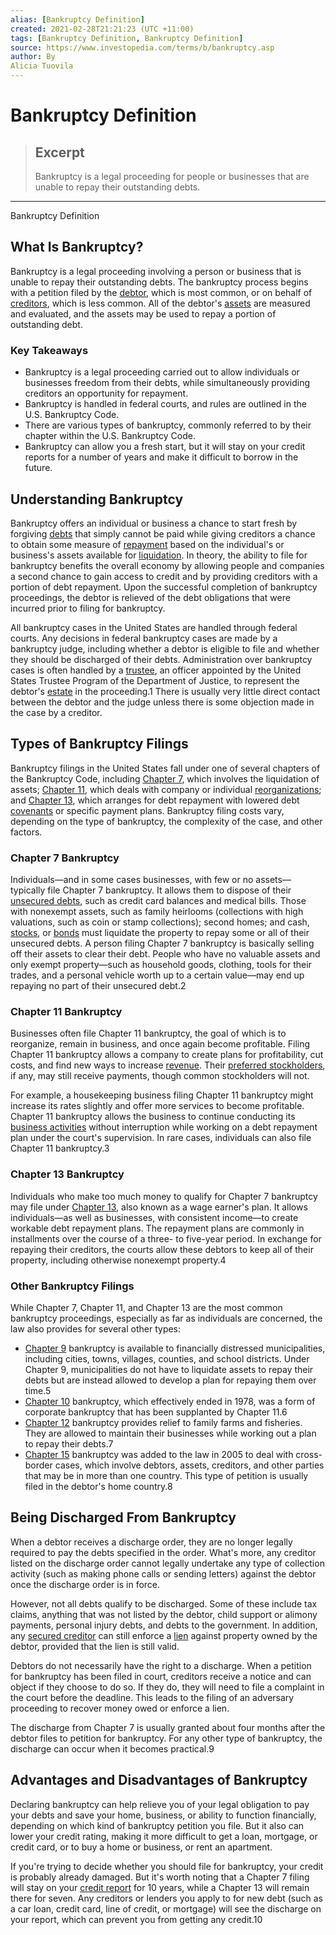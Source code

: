 ```yaml
---
alias: [Bankruptcy Definition]
created: 2021-02-28T21:21:23 (UTC +11:00)
tags: [Bankruptcy Definition, Bankruptcy Definition]
source: https://www.investopedia.com/terms/b/bankruptcy.asp
author: By
Alicia Tuovila
---
```


# Bankruptcy Definition

> ## Excerpt
> Bankruptcy is a legal proceeding for people or businesses that are unable to repay their outstanding debts.

---

Bankruptcy Definition
## What Is Bankruptcy?

Bankruptcy is a legal proceeding involving a person or business that is unable to repay their outstanding debts. The bankruptcy process begins with a petition filed by the [debtor](https://www.investopedia.com/terms/d/debtor.asp), which is most common, or on behalf of [creditors](https://www.investopedia.com/terms/c/creditor.asp), which is less common. All of the debtor's [assets](https://www.investopedia.com/terms/a/asset.asp) are measured and evaluated, and the assets may be used to repay a portion of outstanding debt.

### Key Takeaways

-   Bankruptcy is a legal proceeding carried out to allow individuals or businesses freedom from their debts, while simultaneously providing creditors an opportunity for repayment.
-   Bankruptcy is handled in federal courts, and rules are outlined in the U.S. Bankruptcy Code.
-   There are various types of bankruptcy, commonly referred to by their chapter within the U.S. Bankruptcy Code.
-   Bankruptcy can allow you a fresh start, but it will stay on your credit reports for a number of years and make it difficult to borrow in the future.

## Understanding Bankruptcy

Bankruptcy offers an individual or business a chance to start fresh by forgiving [debts](https://www.investopedia.com/terms/d/debt.asp) that simply cannot be paid while giving creditors a chance to obtain some measure of [repayment](https://www.investopedia.com/terms/r/repayment.asp) based on the individual's or business's assets available for [liquidation](https://www.investopedia.com/terms/l/liquidation.asp). In theory, the ability to file for bankruptcy benefits the overall economy by allowing people and companies a second chance to gain access to credit and by providing creditors with a portion of debt repayment. Upon the successful completion of bankruptcy proceedings, the debtor is relieved of the debt obligations that were incurred prior to filing for bankruptcy.

All bankruptcy cases in the United States are handled through federal courts. Any decisions in federal bankruptcy cases are made by a bankruptcy judge, including whether a debtor is eligible to file and whether they should be discharged of their debts. Administration over bankruptcy cases is often handled by a [trustee](https://www.investopedia.com/terms/b/bankruptcy-trustee.asp), an officer appointed by the United States Trustee Program of the Department of Justice, to represent the debtor's [estate](https://www.investopedia.com/terms/e/estate.asp) in the proceeding.1 There is usually very little direct contact between the debtor and the judge unless there is some objection made in the case by a creditor.

## Types of Bankruptcy Filings

Bankruptcy filings in the United States fall under one of several chapters of the Bankruptcy Code, including [Chapter 7](https://www.investopedia.com/terms/c/chapter7.asp), which involves the liquidation of assets; [Chapter 11](https://www.investopedia.com/terms/c/chapter11.asp), which deals with company or individual [reorganizations](https://www.investopedia.com/terms/r/reorganization.asp); and [Chapter 13](https://www.investopedia.com/terms/c/chapter13.asp), which arranges for debt repayment with lowered debt [covenants](https://www.investopedia.com/terms/c/covenant.asp) or specific payment plans. Bankruptcy filing costs vary, depending on the type of bankruptcy, the complexity of the case, and other factors.

### Chapter 7 Bankruptcy

Individuals—and in some cases businesses, with few or no assets—typically file Chapter 7 bankruptcy. It allows them to dispose of their [unsecured debts](https://www.investopedia.com/terms/u/unsecureddebt.asp), such as credit card balances and medical bills. Those with nonexempt assets, such as family heirlooms (collections with high valuations, such as coin or stamp collections); second homes; and cash, [stocks](https://www.investopedia.com/terms/s/stock.asp), or [bonds](https://www.investopedia.com/terms/b/bond.asp) must liquidate the property to repay some or all of their unsecured debts. A person filing Chapter 7 bankruptcy is basically selling off their assets to clear their debt. People who have no valuable assets and only exempt property—such as household goods, clothing, tools for their trades, and a personal vehicle worth up to a certain value—may end up repaying no part of their unsecured debt.2

### Chapter 11 Bankruptcy

Businesses often file Chapter 11 bankruptcy, the goal of which is to reorganize, remain in business, and once again become profitable. Filing Chapter 11 bankruptcy allows a company to create plans for profitability, cut costs, and find new ways to increase [revenue](https://www.investopedia.com/terms/r/revenue.asp). Their [preferred stockholders](https://www.investopedia.com/articles/fundamental-analysis/11/valuation-prefered-stock.asp), if any, may still receive payments, though common stockholders will not.

For example, a housekeeping business filing Chapter 11 bankruptcy might increase its rates slightly and offer more services to become profitable. Chapter 11 bankruptcy allows the business to continue conducting its [business activities](https://www.investopedia.com/terms/b/business-activities.asp) without interruption while working on a debt repayment plan under the court's supervision. In rare cases, individuals can also file Chapter 11 bankruptcy.3

### Chapter 13 Bankruptcy

Individuals who make too much money to qualify for Chapter 7 bankruptcy may file under [Chapter 13](https://www.investopedia.com/ask/answers/061815/what-are-differences-between-chapter-11-and-chapter-13-bankruptcy.asp), also known as a wage earner's plan. It allows individuals—as well as businesses, with consistent income—to create workable debt repayment plans. The repayment plans are commonly in installments over the course of a three- to five-year period. In exchange for repaying their creditors, the courts allow these debtors to keep all of their property, including otherwise nonexempt property.4

### Other Bankruptcy Filings

While Chapter 7, Chapter 11, and Chapter 13 are the most common bankruptcy proceedings, especially as far as individuals are concerned, the law also provides for several other types:

-   [Chapter 9](https://www.investopedia.com/terms/c/chapter9.asp) bankruptcy is available to financially distressed municipalities, including cities, towns, villages, counties, and school districts. Under Chapter 9, municipalities do not have to liquidate assets to repay their debts but are instead allowed to develop a plan for repaying them over time.5
-   [Chapter 10](https://www.investopedia.com/terms/c/chapter10.asp) bankruptcy, which effectively ended in 1978, was a form of corporate bankruptcy that has been supplanted by Chapter 11.6
-   [Chapter 12](https://www.investopedia.com/terms/c/chapter12.asp) bankruptcy provides relief to family farms and fisheries. They are allowed to maintain their businesses while working out a plan to repay their debts.7
-   [Chapter 15](https://www.investopedia.com/terms/c/chapter-15.asp) bankruptcy was added to the law in 2005 to deal with cross-border cases, which involve debtors, assets, creditors, and other parties that may be in more than one country. This type of petition is usually filed in the debtor's home country.8

## Being Discharged From Bankruptcy

When a debtor receives a discharge order, they are no longer legally required to pay the debts specified in the order. What's more, any creditor listed on the discharge order cannot legally undertake any type of collection activity (such as making phone calls or sending letters) against the debtor once the discharge order is in force.

However, not all debts qualify to be discharged. Some of these include tax claims, anything that was not listed by the debtor, child support or alimony payments, personal injury debts, and debts to the government. In addition, any [secured creditor](https://www.investopedia.com/terms/s/secured-creditor.asp) can still enforce a [lien](https://www.investopedia.com/terms/l/lien.asp) against property owned by the debtor, provided that the lien is still valid.

Debtors do not necessarily have the right to a discharge. When a petition for bankruptcy has been filed in court, creditors receive a notice and can object if they choose to do so. If they do, they will need to file a complaint in the court before the deadline. This leads to the filing of an adversary proceeding to recover money owed or enforce a lien.

The discharge from Chapter 7 is usually granted about four months after the debtor files to petition for bankruptcy. For any other type of bankruptcy, the discharge can occur when it becomes practical.9

## Advantages and Disadvantages of Bankruptcy

Declaring bankruptcy can help relieve you of your legal obligation to pay your debts and save your home, business, or ability to function financially, depending on which kind of bankruptcy petition you file. But it also can lower your credit rating, making it more difficult to get a loan, mortgage, or credit card, or to buy a home or business, or rent an apartment.

If you're trying to decide whether you should file for bankruptcy, your credit is probably already damaged. But it's worth noting that a Chapter 7 filing will stay on your [credit report](https://www.investopedia.com/terms/c/creditreport.asp) for 10 years, while a Chapter 13 will remain there for seven. Any creditors or lenders you apply to for new debt (such as a car loan, credit card, line of credit, or mortgage) will see the discharge on your report, which can prevent you from getting any credit.10
